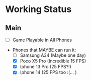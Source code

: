 # Working Status

## Main
- [ ] Game Playable in All Phones
- Phones that MAYBE can run it:
  - [ ] Samsung A34 (Maybe one day)
  - [x] Poco X5 Pro (Incredible 15 FPS)
  - [x] Iphone 13 Pro (25 FPS?!)
  - [x] Iphone 14 (25 FPS too :(... )
